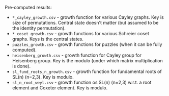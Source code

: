 Pre-computed results:
* `*_cayley_growth.csv` - growth function for various Cayley graphs. 
Key is size of permutations. 
Central state doesn't matter (but assumed to be the identity permutation).
* `*_coset_growth.csv` - growth functions for various Schreier coset graphs. 
Keys is the central states.
* `puzzles_growth.csv` - growth functions for puzzles (when it can be fully computed).
* `heisenberg_growth.csv` - growth function for Cayley group for Heisenberg group. 
Key is the modulo (under which matrix multiplication is done).
* `sl_fund_roots_n_growth.csv` - growth function for fundamental roots of SL(n) (n=2,3). Key is modulo.
* `sl_n_root_weyl.csv` - growth function os SL(n) (n=2,3) w.r.t. a root element and Coxeter element. Key is modulo.
